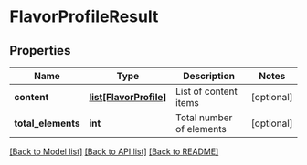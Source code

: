 # FlavorProfileResult

## Properties
Name | Type | Description | Notes
------------ | ------------- | ------------- | -------------
**content** | [**list[FlavorProfile]**](FlavorProfile.md) | List of content items | [optional] 
**total_elements** | **int** | Total number of elements | [optional] 

[[Back to Model list]](../README.md#documentation-for-models) [[Back to API list]](../README.md#documentation-for-api-endpoints) [[Back to README]](../README.md)

